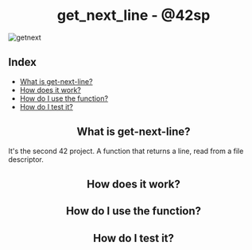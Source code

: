 <h1 align="center"> get_next_line - @42sp </h1>

![getnext](https://user-images.githubusercontent.com/81205527/149212588-45d60d10-2e78-46c5-bf0c-0dc247464ad5.png)

## Index

* [What is get-next-line?](#what-is-get-next-line)
* [How does it work?](#how-does-it-work)
* [How do I use the function?](#how-do-i-use-the-function)
* [How do I test it?](#how-do-i-test-it)

<h2 align="center" id="what-is-get-next-line"> What is get-next-line? </h2>

It's the second 42 project. A function that returns a line, read from a file descriptor.

<h2 align="center" id="how-does-it-work"> How does it work? </h2>

<h2 align="center" id="how-do-i-use-the-function"> How do I use the function? </h2>

<h2 align="center" id="how-do-i-test-it"> How do I test it? </h2>
